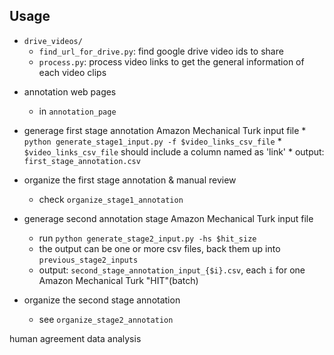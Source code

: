 
## Usage

* `drive_videos/`
    * `find_url_for_drive.py`: find google drive video ids to share
    * `process.py`: process video links to get the general information of each video clips

- annotation web pages
    * in  `annotation_page`

- generage first stage annotation Amazon Mechanical Turk input file
        * `python generate_stage1_input.py -f $video_links_csv_file`
        * `$video_links_csv_file` should include a column named as 'link'
        * output: `first_stage_annotation.csv`
	
- organize the first stage annotation & manual review
    * check `organize_stage1_annotation`
    
- generage second annotation stage Amazon Mechanical Turk input file
    * run `python generate_stage2_input.py -hs $hit_size`
    * the output can be one or more csv files, back them up into `previous_stage2_inputs`
    * output: `second_stage_annotation_input_{$i}.csv`, each `i` for one Amazon Mechanical Turk "HIT"(batch)
    
- organize the second stage annotation
    * see `organize_stage2_annotation`

human agreement
data analysis
